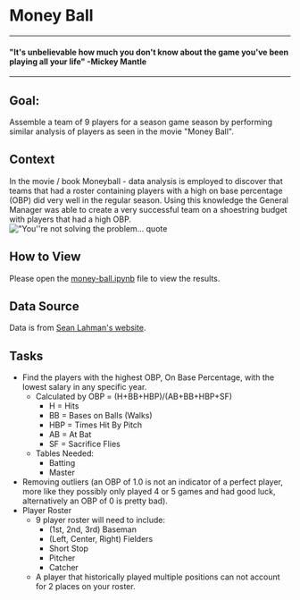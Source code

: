 # Money Ball
-----------------------------------------
#### "It's unbelievable how much you don't know about the game you've been playing all your life" -Mickey Mantle
-----------------------------------------

## Goal:
Assemble a team of 9 players for a season game season by performing similar analysis of players as seen in the movie "Money Ball".

## Context
In the movie / book Moneyball - data analysis is employed to discover that teams that had a roster containing players with a high on base percentage (OBP) did very well in the regular season. Using this knowledge the General Manager was able to create a very successful team on a shoestring budget with players that had a high OBP.
!["You''re not solving the problem... quote ](https://ragsnair.files.wordpress.com/2015/03/moneyball_quote.png)

## How to View
Please open the [money-ball.ipynb](https://github.com/niccolley1/money-ball/blob/master/money-ball.ipynb) file to view the results.

## Data Source
Data is from [Sean Lahman's website](http://www.seanlahman.com/baseball-archive/statistics/).

## Tasks

 - Find the players with the highest OBP, On Base Percentage, with the lowest salary in any specific year.
    - Calculated by OBP = (H+BB+HBP)/(AB+BB+HBP+SF)
      - H = Hits
      - BB = Bases on Balls (Walks)
      - HBP = Times Hit By Pitch
      - AB = At Bat
      - SF = Sacrifice Flies
    - Tables Needed:
      - Batting
      - Master
 - Removing outliers (an OBP of 1.0 is not an indicator of a perfect player, more like they possibly only played 4 or 5 games and had good luck, alternatively an OBP of 0 is pretty bad).
 - Player Roster
	 - 9 player roster will need to include:
		 - (1st, 2nd, 3rd) Baseman
		 - (Left, Center, Right) Fielders
		 - Short Stop
		 - Pitcher
		 - Catcher
	 - A player that historically played multiple positions can not account for 2 places on your roster.
